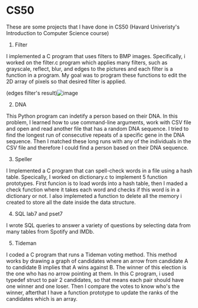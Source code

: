 # CS50
These are some projects that I have done in CS50 (Havard Univeristy's Introduction to Computer Science course)
  1. Filter 
  
  I implemented a C program that uses filters to BMP images. Specifically, i worked on the filter.c program which applies many filters, such as grayscale, reflect, blur, and edges to the pictures and each filter is a function in a program. My goal was to program these functions to edit the 2D array of pixels so that desired filter is applied. 
   
   (edges filter's result)![image](https://user-images.githubusercontent.com/85450944/150460115-e6fa7d58-9656-47fa-8d66-9dd8d658a960.png)

  2. DNA
  
  This Python program can indetify a person based on their DNA. In this problem, I learned how to use command-line arguments, work with CSV file and open and read another file that has a random DNA sequence. I tried to find the longest run of consecutive repeats of a specific gene in the DNA sequence. Then I matched these long runs with any of the individuals in the CSV file and therefore I could find a person based on their DNA sequence.
  
  3. Speller
  
  I Implemented a C program that can spell-check words in a file using a hash table. Specically, I worked on dictionary.c to implement 5 function prototypes. First funcion is to load words into a hash table, then I maded a check function where it takes each word and checks if this word is in a dictionary or not. I also implemeted a function to delete all the memory i created to store all the date inside the data structure.
  
  4. SQL lab7 and pset7
  
  I wrote SQL queries to answer a variety of questions by selecting data from many tables from Spotify and IMDb.
   
  5. Tideman
  
  I coded a C program that runs a Tideman voting method. This method works by drawing a graph of candidates where an arrow from candidate A to candidate B implies that A wins against B. The winner of this election is the one who has no arrow pointing at them. In this C program, i used typedef struct to pair 2 candidates, so that means each pair should have one winner and one loser. Then I compare the votes to know who's the winner, afterthat I have a function prototype to update the ranks of the candidates which is an array.  
